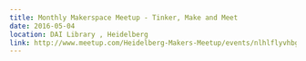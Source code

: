 ```yaml
---
title: Monthly Makerspace Meetup - Tinker, Make and Meet
date: 2016-05-04
location: DAI Library , Heidelberg
link: http://www.meetup.com/Heidelberg-Makers-Meetup/events/nlhlflyvhbgb/
---
```

